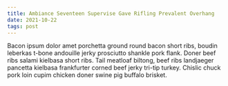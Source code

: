 ```yaml
---
title: Ambiance Seventeen Supervise Gave Rifling Prevalent Overhang
date: 2021-10-22
tags: post
---
```


Bacon ipsum dolor amet porchetta ground round bacon short ribs, boudin leberkas t-bone andouille jerky prosciutto shankle pork flank.  Doner beef ribs salami kielbasa short ribs.  Tail meatloaf biltong, beef ribs landjaeger pancetta kielbasa frankfurter corned beef jerky tri-tip turkey.  Chislic chuck pork loin cupim chicken doner swine pig buffalo brisket.